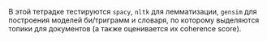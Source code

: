 В этой тетрадке тестируются `spacy`, `nltk` для лемматизации, `gensim` для построения моделей би/триграмм и словаря, по которому выделяются топики для документов (а также оценивается их coherence score).
